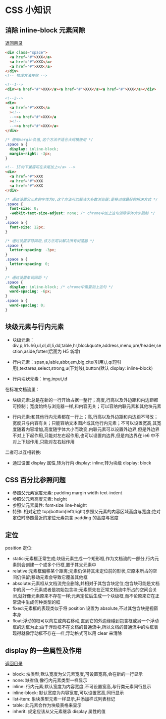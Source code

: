 # CSS 小知识

## 消除 inline-block 元素间隙

[返回目录](#目录)

```html
<div class="space">
  <a href="#">XXX</a>
  <a href="#">XXX</a>
  <a href="#">XXX</a>
</div>
<!-- 物理方法移除 -->

<!--1-->
<div><a href="#">XXX</a><a href="#">XXX</a><a href="#">XXX</a></div>

<!--2-->
<div>
  <a href="#">XXX</a
  ><!--
  --><a href="#">XXX</a
  ><!--
  --><a href="#">XXX</a>
</div>
```

```css
/* 使用margin负值,这个方法不适合大规模使用 */
.space a {
  display: inline-block;
  margin-right: -3px;
}
```

```html
<!-- IE向下兼容可在末尾加上</a> -->
<div>
  <a href="#">XXX
  <a href="#">XXX
  <a href="#">XXX
</div>
```

```css
/* 通过设置父元素的字体为0,这个方法可以解决大多数浏览器;是移动端最好的解决方式 */
.space {
  font-size: 0;
  -webkit-text-size-adjust: none; /* chrome中加上这句消除字体大小限制 */
}
.space a {
  font-size: 12px;
}
```

```css
/* 通过设置字符间距,该方法可以解决所有浏览器 */
.space {
  letter-spacing: -3px;
}
.space a {
  letter-spacing: 0;
}
```

```css
/* 通过设置单词间距 */
.space {
  display: inline-block; /* chrome中需要加上这句 */
  word-spacing: -6px;
}
.space a {
  word-spacing: 0;
}
```

## 块级元素与行内元素

- 块级元素：div,p,h1~h6,ul,ol,dl,li,dd,table,hr,blockquote,address,menu,pre/header,section,aside,fotter(后面为 H5 新增)

- 行内元素：span,a,lable,abbr,em,big,cite(引用),i,q(短引用),textarea,select,strong,u(下划线),button(默认 display: inline-block)

- 行内块状元素：img,input,td

在标准文档流里：

- 块级元素:总是在新的一行开始占据一整行；高度,行高以及外边距和内边距都可控制；宽度始终与浏览器一样,和内容无关；可以容纳内联元素和其他块元素

- 行内元素:和其他行内元素都在一行上；高,行高以及外边距和内边距不可改；宽度只与内容有关；只能容纳文本图片或其他行内元素；不可以设置宽高,其宽度随着内容增加,高度随字体大小而改变,内联元素可以设置外边界,但是外边界不对上下起作用,只能对左右起作用,也可以设置内边界,但是内边界在 ie6 中不对上下起作用,只能对左右起作用

二者可以互相转换:

- 通过设置 display 属性,转为行内 display: inline;转为块级 display: block

## CSS 百分比参照问题

- 参照父元素宽度元素: padding margin width text-indent
- 参照父元素高度元素: height
- 参照父元素属性: font-size line-height
- 特殊: 相对定位 top(bottom)left(right)参照父元素的内容区域高度与宽度;绝对定位时参照最近的定位元素包含 padding 的高度与宽度

## 定位

position 定位:

- static:元素框正常生成;块级元素生成一个矩形框,作为文档流的一部分,行内元素则会创建一个或多个行框,置于其父元素中
- relative:元素框偏移某个距离;元素仍保持其未定位前的形状,它原本所占的空间仍保留;移动元素会导致它覆盖其他框
- absolute:元素框从文档流完全删除,并相对于其包含块定位;包含块可能是文档中的另一个元素或者是初始包含块;元素原先在正常文档流中所占的空间会关闭,就好像元素原来不存在一样;元素定位后生成一个块级框,而不论原来它在正常流中生成何种类型的框
- fixed:元素框的表现类似于将 position 设置为 absolute,不过其包含块是视窗本身
- float:浮动的框可以向左或向右移动,直到它的外边缘碰到包含框或另一个浮动框的边框为止;由于浮动框不在文档的普通流中,所以文档的普通流中的块框表现得就像浮动框不存在一样;浮动格式可以用 clear 来清除

## display 的一些属性及作用

[返回目录](#目录)

- block: 块类型;默认宽度为父元素宽度,可设置宽高,会在新的一行显示
- none: 缺省值;像行内元素类型一样显示
- inline: 行内元素;默认宽度为内容宽度,不可设置宽高,与行类元素同行显示
- inline-block: 默认宽度为内容宽度,可以设置宽高,同行显示
- list-item: 象块类型元素一样显示,并添加样式列表标记
- table: 此元素会作为块级表格来显示
- inherit: 规定应该从父元素继承 display 属性的值
